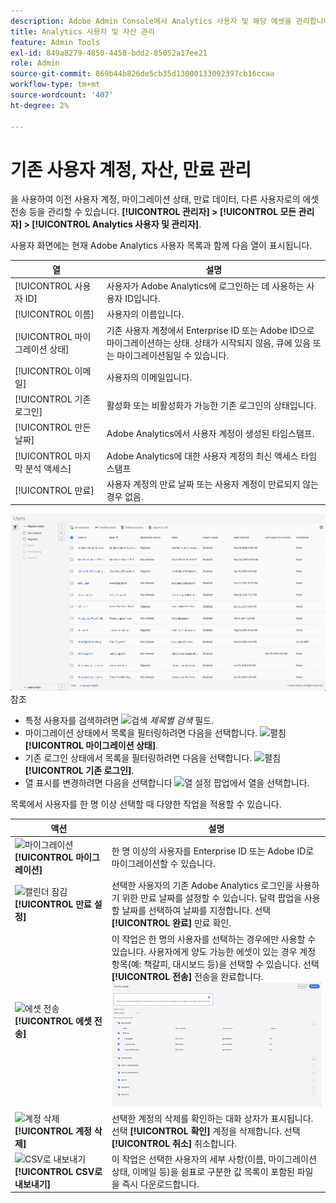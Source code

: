 ```yaml
---
description: Adobe Admin Console에서 Analytics 사용자 및 해당 에셋을 관리합니다.
title: Analytics 사용자 및 자산 관리
feature: Admin Tools
exl-id: 849a8279-4850-4458-bdd2-85052a17ee21
role: Admin
source-git-commit: 869b44b826de5cb35d13000133092397cb16ccaa
workflow-type: tm+mt
source-wordcount: '407'
ht-degree: 2%

---
```


# 기존 사용자 계정, 자산, 만료 관리

을 사용하여 이전 사용자 계정, 마이그레이션 상태, 만료 데이터, 다른 사용자로의 에셋 전송 등을 관리할 수 있습니다. **[!UICONTROL 관리자] > [!UICONTROL 모든 관리자] >  [!UICONTROL Analytics 사용자 및 관리자]**.

사용자 화면에는 현재 Adobe Analytics 사용자 목록과 함께 다음 열이 표시됩니다.

| 열 | 설명 |
|---|---|
| [!UICONTROL 사용자 ID] | 사용자가 Adobe Analytics에 로그인하는 데 사용하는 사용자 ID입니다. |
| [!UICONTROL 이름] | 사용자의 이름입니다. |
| [!UICONTROL 마이그레이션 상태] | 기존 사용자 계정에서 Enterprise ID 또는 Adobe ID으로 마이그레이션하는 상태.  상태가 시작되지 않음, 큐에 있음 또는 마이그레이션됨일 수 있습니다. |
| [!UICONTROL 이메일] | 사용자의 이메일입니다. |
| [!UICONTROL 기존 로그인] | 활성화 또는 비활성화가 가능한 기존 로그인의 상태입니다. |
| [!UICONTROL 만든 날짜] | Adobe Analytics에서 사용자 계정이 생성된 타임스탬프. |
| [!UICONTROL 마지막 분석 액세스] | Adobe Analytics에 대한 사용자 계정의 최신 액세스 타임스탬프 |
| [!UICONTROL 만료] | 사용자 계정의 만료 날짜 또는 사용자 계정이 만료되지 않는 경우 없음. |

![사용자](assets/users.png) 참조

- 특정 사용자를 검색하려면 ![검색](https://spectrum.adobe.com/static/icons/workflow_18/Smock_Search_18_N.svg) *제목별 검색* 필드.
- 마이그레이션 상태에서 목록을 필터링하려면 다음을 선택합니다. ![펼침](https://spectrum.adobe.com/static/icons/ui_18/ChevronSize100.svg) **[!UICONTROL 마이그레이션 상태]**.
- 기존 로그인 상태에서 목록을 필터링하려면 다음을 선택합니다. ![펼침](https://spectrum.adobe.com/static/icons/ui_18/ChevronSize100.svg) **[!UICONTROL 기존 로그인]**.
- 열 표시를 변경하려면 다음을 선택합니다 ![열 설정](https://spectrum.adobe.com/static/icons/workflow_18/Smock_ColumnSettings_18_N.svg) 팝업에서 열을 선택합니다.

목록에서 사용자를 한 명 이상 선택할 때 다양한 작업을 적용할 수 있습니다.

| 액션 | 설명 |
|---|---|
| ![마이그레이션](https://spectrum.adobe.com/static/icons/workflow_18/Smock_Briefcase_18_N.svg) **[!UICONTROL 마이그레이션]** | 한 명 이상의 사용자를 Enterprise ID 또는 Adobe ID로 마이그레이션할 수 있습니다. |
| ![캘린더 잠김](https://spectrum.adobe.com/static/icons/workflow_18/Smock_CalendarLocked_18_N.svg) **[!UICONTROL 만료 설정]** | 선택한 사용자의 기존 Adobe Analytics 로그인을 사용하기 위한 만료 날짜를 설정할 수 있습니다.  달력 팝업을 사용할 날짜를 선택하여 날짜를 지정합니다. 선택 **[!UICONTROL 완료]** 만료 확인. |
| ![에셋 전송](https://spectrum.adobe.com/static/icons/workflow_18/Smock_Switch_18_N.svg) **[!UICONTROL 에셋 전송]** | 이 작업은 한 명의 사용자를 선택하는 경우에만 사용할 수 있습니다. 사용자에게 양도 가능한 에셋이 있는 경우 계정 항목(예: 책갈피, 대시보드 등)을 선택할 수 있습니다. 선택 **[!UICONTROL 전송]** 전송을 완료합니다.<br/>![자산을 전송합니다.](assets/transfer-assets.png) |
| ![계정 삭제](https://spectrum.adobe.com/static/icons/workflow_18/Smock_Delete_18_N.svg) **[!UICONTROL 계정 삭제]** | 선택한 계정의 삭제를 확인하는 대화 상자가 표시됩니다. 선택 **[!UICONTROL 확인]** 계정을 삭제합니다. 선택 **[!UICONTROL 취소]** 취소합니다. |
| ![CSV로 내보내기](https://spectrum.adobe.com/static/icons/workflow_18/Smock_FileCSV_18_N.svg) **[!UICONTROL CSV로 내보내기]** | 이 작업은 선택한 사용자의 세부 사항(이름, 마이그레이션 상태, 이메일 등)을 쉼표로 구분한 값 목록이 포함된 파일을 즉시 다운로드합니다. |

